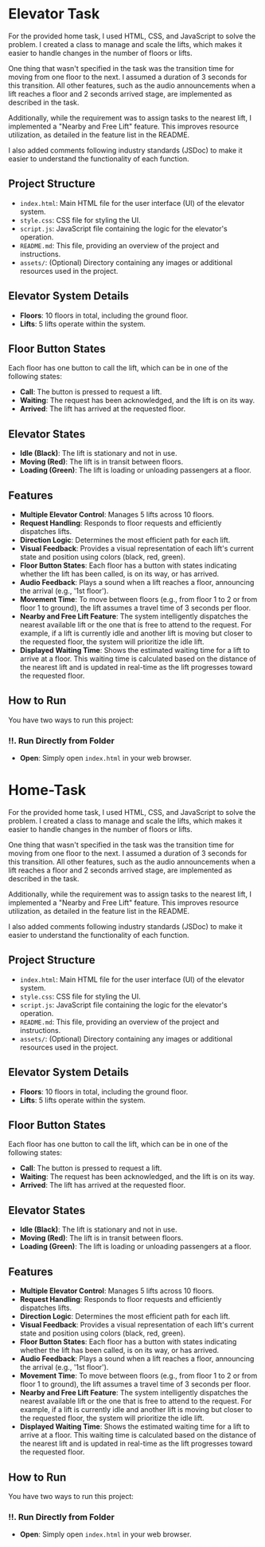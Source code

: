 # Elevator Task

For the provided home task, I used HTML, CSS, and JavaScript to solve the problem. I created a class to manage and scale the lifts, which makes it easier to handle changes in the number of floors or lifts.

One thing that wasn't specified in the task was the transition time for moving from one floor to the next. I assumed a duration of 3 seconds for this transition. All other features, such as the audio announcements when a lift reaches a floor and 2 seconds arrived stage, are implemented as described in the task.

Additionally, while the requirement was to assign tasks to the nearest lift, I implemented a "Nearby and Free Lift" feature. This improves resource utilization, as detailed in the feature list in the README.

I also added comments following industry standards (JSDoc) to make it easier to understand the functionality of each function.

## Project Structure

- `index.html`: Main HTML file for the user interface (UI) of the elevator system.
- `style.css`: CSS file for styling the UI.
- `script.js`: JavaScript file containing the logic for the elevator's operation.
- `README.md`: This file, providing an overview of the project and instructions.
- `assets/`: (Optional) Directory containing any images or additional resources used in the project.

## Elevator System Details

- **Floors**: 10 floors in total, including the ground floor.
- **Lifts**: 5 lifts operate within the system.

## Floor Button States

Each floor has one button to call the lift, which can be in one of the following states:

- **Call**: The button is pressed to request a lift.
- **Waiting**: The request has been acknowledged, and the lift is on its way.
- **Arrived**: The lift has arrived at the requested floor.

## Elevator States

- **Idle (Black)**: The lift is stationary and not in use.
- **Moving (Red)**: The lift is in transit between floors.
- **Loading (Green)**: The lift is loading or unloading passengers at a floor.

## Features

- **Multiple Elevator Control**: Manages 5 lifts across 10 floors.
- **Request Handling**: Responds to floor requests and efficiently dispatches lifts.
- **Direction Logic**: Determines the most efficient path for each lift.
- **Visual Feedback**: Provides a visual representation of each lift's current state and position using colors (black, red, green).
- **Floor Button States**: Each floor has a button with states indicating whether the lift has been called, is on its way, or has arrived.
- **Audio Feedback**: Plays a sound when a lift reaches a floor, announcing the arrival (e.g., '1st floor').
- **Movement Time**: To move between floors (e.g., from floor 1 to 2 or from floor 1 to ground), the lift assumes a travel time of 3 seconds per floor.
- **Nearby and Free Lift Feature**: The system intelligently dispatches the nearest available lift or the one that is free to attend to the request. For example, if a lift is currently idle and another lift is moving but closer to the requested floor, the system will prioritize the idle lift.
- **Displayed Waiting Time**: Shows the estimated waiting time for a lift to arrive at a floor. This waiting time is calculated based on the distance of the nearest lift and is updated in real-time as the lift progresses toward the requested floor.

## How to Run

You have two ways to run this project:

### !!. Run Directly from Folder

- **Open**: Simply open `index.html` in your web browser.
# Home-Task


For the provided home task, I used HTML, CSS, and JavaScript to solve the problem. I created a class to manage and scale the lifts, which makes it easier to handle changes in the number of floors or lifts.

One thing that wasn't specified in the task was the transition time for moving from one floor to the next. I assumed a duration of 3 seconds for this transition. All other features, such as the audio announcements when a lift reaches a floor and 2 seconds arrived stage, are implemented as described in the task.

Additionally, while the requirement was to assign tasks to the nearest lift, I implemented a "Nearby and Free Lift" feature. This improves resource utilization, as detailed in the feature list in the README.

I also added comments following industry standards (JSDoc) to make it easier to understand the functionality of each function.

## Project Structure

- `index.html`: Main HTML file for the user interface (UI) of the elevator system.
- `style.css`: CSS file for styling the UI.
- `script.js`: JavaScript file containing the logic for the elevator's operation.
- `README.md`: This file, providing an overview of the project and instructions.
- `assets/`: (Optional) Directory containing any images or additional resources used in the project.

## Elevator System Details

- **Floors**: 10 floors in total, including the ground floor.
- **Lifts**: 5 lifts operate within the system.

## Floor Button States

Each floor has one button to call the lift, which can be in one of the following states:

- **Call**: The button is pressed to request a lift.
- **Waiting**: The request has been acknowledged, and the lift is on its way.
- **Arrived**: The lift has arrived at the requested floor.

## Elevator States

- **Idle (Black)**: The lift is stationary and not in use.
- **Moving (Red)**: The lift is in transit between floors.
- **Loading (Green)**: The lift is loading or unloading passengers at a floor.

## Features

- **Multiple Elevator Control**: Manages 5 lifts across 10 floors.
- **Request Handling**: Responds to floor requests and efficiently dispatches lifts.
- **Direction Logic**: Determines the most efficient path for each lift.
- **Visual Feedback**: Provides a visual representation of each lift's current state and position using colors (black, red, green).
- **Floor Button States**: Each floor has a button with states indicating whether the lift has been called, is on its way, or has arrived.
- **Audio Feedback**: Plays a sound when a lift reaches a floor, announcing the arrival (e.g., '1st floor').
- **Movement Time**: To move between floors (e.g., from floor 1 to 2 or from floor 1 to ground), the lift assumes a travel time of 3 seconds per floor.
- **Nearby and Free Lift Feature**: The system intelligently dispatches the nearest available lift or the one that is free to attend to the request. For example, if a lift is currently idle and another lift is moving but closer to the requested floor, the system will prioritize the idle lift.
- **Displayed Waiting Time**: Shows the estimated waiting time for a lift to arrive at a floor. This waiting time is calculated based on the distance of the nearest lift and is updated in real-time as the lift progresses toward the requested floor.

## How to Run

You have two ways to run this project:

### !!. Run Directly from Folder

- **Open**: Simply open `index.html` in your web browser.
